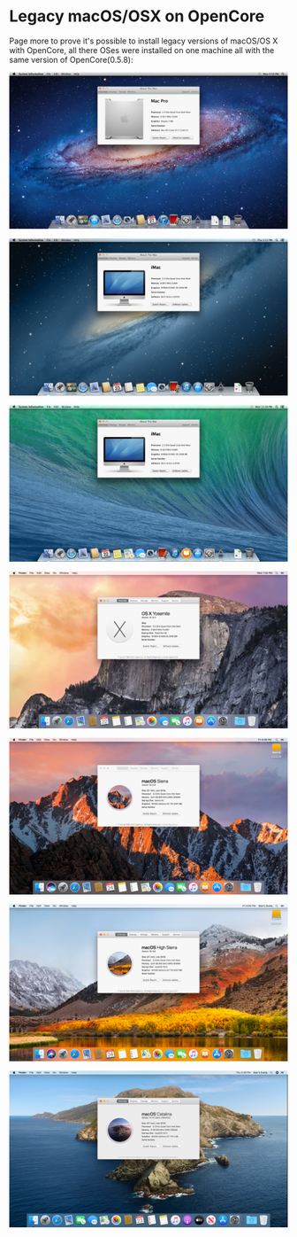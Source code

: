 # Legacy macOS/OSX on OpenCore

Page more to prove it's possible to install legacy versions of macOS/OS X with OpenCore, all there OSes were installed on one machine all with the same version of OpenCore(0.5.8):

![Ignore the unsupported GPU, too lazy to swap out my GT 710 for my GT 220 so this will have to do](../../images/installer-guide/legacy-mac-install-md/dumpster/10.7-Lion.png)

![](../../images/installer-guide/legacy-mac-install-md/dumpster/10.8-MountainLion.png)

![](../../images/installer-guide/legacy-mac-install-md/dumpster/10.9-Mavericks.png)

![](../../images/installer-guide/legacy-mac-install-md/dumpster/10.10-Yosemite.png)

![](../../images/installer-guide/legacy-mac-install-md/dumpster/10.12-Sierra.png)

![](../../images/installer-guide/legacy-mac-install-md/dumpster/10.13-HighSierra.png)

![](../../images/installer-guide/legacy-mac-install-md/dumpster/10.15-Catalina.png)
